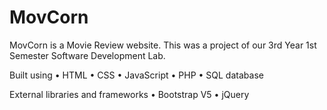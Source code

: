 # MovCorn

MovCorn is a Movie Review website. This was a project of our 3rd Year 1st Semester Software Development Lab.

Built using
• HTML
• CSS
• JavaScript
• PHP
• SQL database

External libraries and frameworks
• Bootstrap V5
• jQuery
